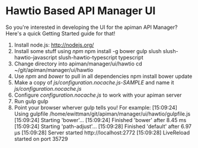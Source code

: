 # Hawtio Based API Manager UI

So you're interested in developing the UI for the apiman API Manager?  Here's 
a quick Getting Started guide for that!

1. Install node.js:  http://nodejs.org/
2. Install some stuff using *npm*
    npm install -g bower gulp slush slush-hawtio-javascript slush-hawtio-typescript typescript
3. Change directory into apiman/manager/ui/hawtio
    cd ~/git/apiman/manager/ui/hawtio
4. Use *npm* and *bower* to pull in all dependencies
    npm install
    bower update
5. Make a copy of *js/configuration.nocache.js-SAMPLE* and name it *js/configuration.nocache.js*
6. Configure *configuration.nocache.js* to work with your apiman server
7. Run gulp
    gulp
8. Point your browser wherver gulp tells you!  For example:
    [15:09:24] Using gulpfile /home/ewittman/git/apiman/manager/ui/hawtio/gulpfile.js
    [15:09:24] Starting 'bower'...
    [15:09:24] Finished 'bower' after 8.45 ms
    [15:09:24] Starting 'path-adjust'...
    <snip>
    [15:09:28] Finished 'default' after 6.97 μs
    [15:09:28] Server started http://localhost:2772
    [15:09:28] LiveReload started on port 35729

